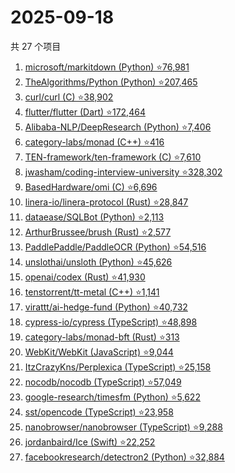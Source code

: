 # 2025-09-18

共 27 个项目

<!-- BEGIN GITHUB -->
<!-- 最后更新时间 2025-09-18 21:19:33 +0800 -->
1. [microsoft/markitdown (Python) ⭐76,981](https://github.com/microsoft/markitdown)
1. [TheAlgorithms/Python (Python) ⭐207,465](https://github.com/TheAlgorithms/Python)
1. [curl/curl (C) ⭐38,902](https://github.com/curl/curl)
1. [flutter/flutter (Dart) ⭐172,464](https://github.com/flutter/flutter)
1. [Alibaba-NLP/DeepResearch (Python) ⭐7,406](https://github.com/Alibaba-NLP/DeepResearch)
1. [category-labs/monad (C++) ⭐416](https://github.com/category-labs/monad)
1. [TEN-framework/ten-framework (C) ⭐7,610](https://github.com/TEN-framework/ten-framework)
1. [jwasham/coding-interview-university ⭐328,302](https://github.com/jwasham/coding-interview-university)
1. [BasedHardware/omi (C) ⭐6,696](https://github.com/BasedHardware/omi)
1. [linera-io/linera-protocol (Rust) ⭐28,847](https://github.com/linera-io/linera-protocol)
1. [dataease/SQLBot (Python) ⭐2,113](https://github.com/dataease/SQLBot)
1. [ArthurBrussee/brush (Rust) ⭐2,577](https://github.com/ArthurBrussee/brush)
1. [PaddlePaddle/PaddleOCR (Python) ⭐54,516](https://github.com/PaddlePaddle/PaddleOCR)
1. [unslothai/unsloth (Python) ⭐45,626](https://github.com/unslothai/unsloth)
1. [openai/codex (Rust) ⭐41,930](https://github.com/openai/codex)
1. [tenstorrent/tt-metal (C++) ⭐1,141](https://github.com/tenstorrent/tt-metal)
1. [virattt/ai-hedge-fund (Python) ⭐40,732](https://github.com/virattt/ai-hedge-fund)
1. [cypress-io/cypress (TypeScript) ⭐48,898](https://github.com/cypress-io/cypress)
1. [category-labs/monad-bft (Rust) ⭐313](https://github.com/category-labs/monad-bft)
1. [WebKit/WebKit (JavaScript) ⭐9,044](https://github.com/WebKit/WebKit)
1. [ItzCrazyKns/Perplexica (TypeScript) ⭐25,158](https://github.com/ItzCrazyKns/Perplexica)
1. [nocodb/nocodb (TypeScript) ⭐57,049](https://github.com/nocodb/nocodb)
1. [google-research/timesfm (Python) ⭐5,622](https://github.com/google-research/timesfm)
1. [sst/opencode (TypeScript) ⭐23,958](https://github.com/sst/opencode)
1. [nanobrowser/nanobrowser (TypeScript) ⭐9,288](https://github.com/nanobrowser/nanobrowser)
1. [jordanbaird/Ice (Swift) ⭐22,252](https://github.com/jordanbaird/Ice)
1. [facebookresearch/detectron2 (Python) ⭐32,884](https://github.com/facebookresearch/detectron2)
<!-- END GITHUB -->